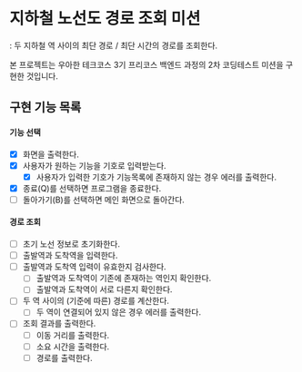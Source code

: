 # 지하철 노선도 경로 조회 미션
: 두 지하철 역 사이의 최단 경로 / 최단 시간의 경로를 조회한다.   

본 프로젝트는 우아한 테크코스 3기 프리코스 백엔드 과정의 2차 코딩테스트 미션을 구현한 것입니다.

## 구현 기능 목록
#### 기능 선택
- [X] 화면을 출력한다.
- [X] 사용자가 원하는 기능을 기호로 입력받는다.
  - [X] 사용자가 입력한 기호가 기능목록에 존재하지 않는 경우 에러를 출력한다.   
- [X] 종료(Q)를 선택하면 프로그램을 종료한다.
- [ ] 돌아가기(B)를 선택하면 메인 화면으로 돌아간다.

#### 경로 조회
- [ ] 초기 노선 정보로 초기화한다.   
- [ ] 출발역과 도착역을 입력한다.
- [ ] 출발역과 도착역 입력이 유효한지 검사한다.
  - [ ] 출발역과 도착역이 기존에 존재하는 역인지 확인한다.
  - [ ] 출발역과 도착역이 서로 다른지 확인한다.
- [ ] 두 역 사이의 (기준에 따른) 경로를 계산한다.
  - [ ] 두 역이 연결되어 있지 않은 경우 에러를 출력한다.
- [ ] 조회 결과를 출력한다.
  - [ ] 이동 거리를 출력한다.
  - [ ] 소요 시간을 출력한다.
  - [ ] 경로를 출력한다.
